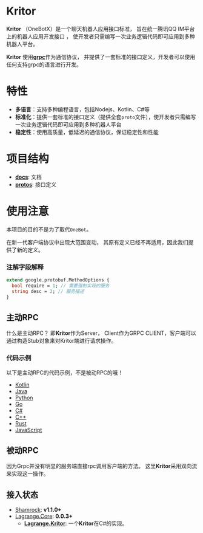 # Kritor

**Kritor** （OneBotX）是一个聊天机器人应用接口标准，
旨在统一腾讯QQ IM平台上的机器人应用开发接口 ，
使开发者只需编写一次业务逻辑代码即可应用到多种机器人平台。

**Kritor** 使用[**grpc**](https://grpc.io/)作为通信协议，
并提供了一套标准的接口定义，开发者可以使用任何支持grpc的语言进行开发。

# 特性

- **多语言**：支持多种编程语言，包括Nodejs、Kotlin、C#等
- **标准化**：提供一套标准的接口定义（提供全套`proto`文件），使开发者只需编写一次业务逻辑代码即可应用到多种机器人平台
- **稳定性**：使用高质量，低延迟的通信协议，保证稳定性和性能

# 项目结构

- **[docs](./docs)**: 文档
- **[protos](./protos)**: 接口定义

# 使用注意

本项目的目的不是为了取代`OneBot`。 

在新一代客户端协议中出现大范围变动，
其原有定义已经不再适用，因此我们提供了新的定义。

### 注解字段解释

```protobuf
extend google.protobuf.MethodOptions {
  bool require = 1; // 需要强制实现的服务
  string desc = 2; // 服务描述
}
```

## 主动RPC

什么是主动RPC？
即**Kritor**作为Server， Client作为GRPC CLIENT，客户端可以通过构造Stub对象来对Kritor端进行请求操作。

### 代码示例

以下是主动RPC的代码示例，不是被动RPC的哦！

- [Kotlin](https://github.com/KarinJS/kritor-kotlin)
- [Java]()
- [Python]()
- [Go]()
- [C#](https://github.com/KarinJS/kritor-csharp)
- [C++]()
- [Rust]()
- [JavaScript]()

## 被动RPC

因为Grpc并没有明显的服务端直接rpc调用客户端的方法。
这里**Kritor**采用双向流来实现这一操作。

## 接入状态

- [Shamrock](https://github.com/whitechi73/OpenShamrock): **v1.1.0+**
- [Lagrange.Core](https://github.com/LagrangeDev/Lagrange.Core): **0.0.3+**
  - **[Lagrange.Kritor](https://github.com/LagrangeDev/Lagrange.Kritor)**: 一个**Kritor**在C#的实现。